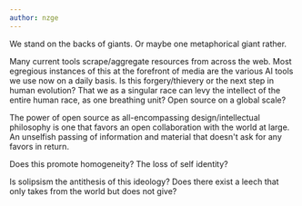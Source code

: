 ```yaml
---
author: nzge
---
```


We stand on the backs of giants. Or maybe one metaphorical giant rather. 

Many current tools scrape/aggregate resources from across the web. Most egregious instances of this at the forefront of media are the various AI tools we use now on a daily basis.
Is this forgery/thievery or the next step in human evolution? That we as a singular race can levy the intellect of the entire human race, as one breathing unit? Open source on a global scale?

The power of open source as all-encompassing design/intellectual philosophy is one that favors an open collaboration with the world at large. An unselfish passing of information and material that doesn't ask for any favors in return.

Does this promote homogeneity? The loss of self identity?

Is solipsism the antithesis of this ideology? 
Does there exist a leech that only takes from the world but does not give?
